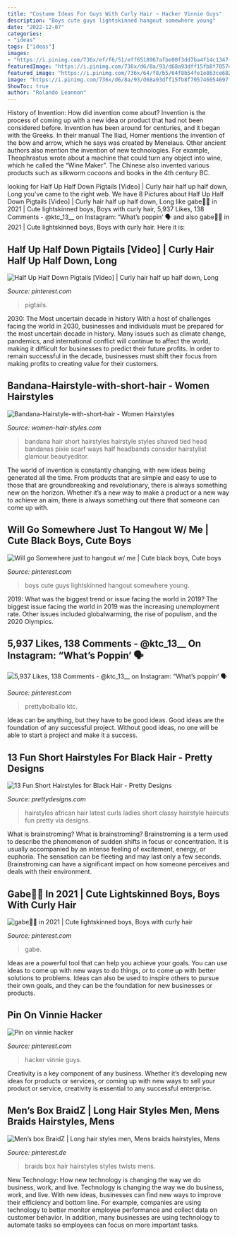 ```yaml
---
title: "Costume Ideas For Guys With Curly Hair ~ Hacker Vinnie Guys"
description: "Boys cute guys lightskinned hangout somewhere young"
date: "2022-12-07"
categories:
- "ideas"
tags: ["ideas"]
images:
- "https://i.pinimg.com/736x/ef/f6/51/eff6518967afbe00f3dd7ba4f14c1347.jpg"
featuredImage: "https://i.pinimg.com/736x/d6/8a/93/d68a93dff15fb8f705746054697f80ba.jpg"
featured_image: "https://i.pinimg.com/736x/64/f8/b5/64f8b54fe1e863ce682897031fe2e54b.jpg"
image: "https://i.pinimg.com/736x/d6/8a/93/d68a93dff15fb8f705746054697f80ba.jpg"
ShowToc: true
author: "Rolando Leannon"
---
```



History of Invention: How did invention come about?
Invention is the process of coming up with a new idea or product that had not been considered before. Invention has been around for centuries, and it began with the Greeks. In their manual The Iliad, Homer mentions the invention of the bow and arrow, which he says was created by Menelaus. Other ancient authors also mention the invention of new technologies. For example, Theophrastus wrote about a machine that could turn any object into wine, which he called the “Wine Maker”. The Chinese also invented various products such as silkworm cocoons and books in the 4th century BC.

	

		
looking for Half Up Half Down Pigtails [Video] | Curly hair half up half down, Long you've came to the right web. We have 8 Pictures about Half Up Half Down Pigtails [Video] | Curly hair half up half down, Long like gabe🖤💘 in 2021 | Cute lightskinned boys, Boys with curly hair, 5,937 Likes, 138 Comments - @ktc_13__ on Instagram: “What’s poppin’ 🗣 and also gabe🖤💘 in 2021 | Cute lightskinned boys, Boys with curly hair. Here it is:
		
    
## Half Up Half Down Pigtails [Video] | Curly Hair Half Up Half Down, Long

<img loading=lazy src="https://i.pinimg.com/736x/64/f8/b5/64f8b54fe1e863ce682897031fe2e54b.jpg" onerror="this.onerror=null;this.src='https://tse1.mm.bing.net/th?id=OIP.xCh7I43V6PTMTl8T56P1HwHaOn&amp;pid=15.1';" alt="Half Up Half Down Pigtails [Video] | Curly hair half up half down, Long">

_Source: pinterest.com_

>pigtails. 

	

2030: The Most uncertain decade in history
With a host of challenges facing the world in 2030, businesses and individuals must be prepared for the most uncertain decade in history. Many issues such as climate change, pandemics, and international conflict will continue to affect the world, making it difficult for businesses to predict their future profits. In order to remain successful in the decade, businesses must shift their focus from making profits to creating value for their customers.

    
## Bandana-Hairstyle-with-short-hair - Women Hairstyles

<img loading=lazy src="https://women-hair-styles.com/wp-content/uploads/2014/02/Bandana-Hairstyle-with-short-hair.png" onerror="this.onerror=null;this.src='https://tse3.mm.bing.net/th?id=OIP.zG_HEPzdnQcd2CCuCrv0PgAAAA&amp;pid=15.1';" alt="Bandana-Hairstyle-with-short-hair - Women Hairstyles">

_Source: women-hair-styles.com_

>bandana hair short hairstyles hairstyle styles shaved tied head bandanas pixie scarf ways half headbands consider hairstylist glamour beautyeditor. 

	

The world of invention is constantly changing, with new ideas being generated all the time. From products that are simple and easy to use to those that are groundbreaking and revolutionary, there is always something new on the horizon. Whether it’s a new way to make a product or a new way to achieve an aim, there is always something out there that someone can come up with.

    
## Will Go Somewhere Just To Hangout W/ Me | Cute Black Boys, Cute Boys

<img loading=lazy src="https://i.pinimg.com/736x/2e/3a/e9/2e3ae99e3888f33b84ebafd55bd50409.jpg" onerror="this.onerror=null;this.src='https://tse4.mm.bing.net/th?id=OIP.l3JnPsqp68qFAO4VOd937wHaKS&amp;pid=15.1';" alt="Will go Somewhere just to hangout w/ me | Cute black boys, Cute boys">

_Source: pinterest.com_

>boys cute guys lightskinned hangout somewhere young. 

	

2019: What was the biggest trend or issue facing the world in 2019?
The biggest issue facing the world in 2019 was the increasing unemployment rate. Other issues included globalwarming, the rise of populism, and the 2020 Olympics.

    
## 5,937 Likes, 138 Comments - @ktc_13__ On Instagram: “What’s Poppin’ 🗣

<img loading=lazy src="https://i.pinimg.com/736x/af/31/8a/af318a63eeee71868c763d847d4e530d.jpg" onerror="this.onerror=null;this.src='https://tse3.mm.bing.net/th?id=OIP.eh60A9jkUnO62ymwkznNSwHaJQ&amp;pid=15.1';" alt="5,937 Likes, 138 Comments - @ktc_13__ on Instagram: “What’s poppin’ 🗣">

_Source: pinterest.com_

>prettyboiballo ktc. 

	

Ideas can be anything, but they have to be good ideas. Good ideas are the foundation of any successful project. Without good ideas, no one will be able to start a project and make it a success.

    
## 13 Fun Short Hairstyles For Black Hair - Pretty Designs

<img loading=lazy src="http://www.prettydesigns.com/wp-content/uploads/2014/05/CLASSY-CURLS.jpg" onerror="this.onerror=null;this.src='https://tse3.mm.bing.net/th?id=OIP.CL1pD5hKuHXBFDG6S-evvQHaKY&amp;pid=15.1';" alt="13 Fun Short Hairstyles for Black Hair - Pretty Designs">

_Source: prettydesigns.com_

>hairstyles african hair latest curls ladies short classy hairstyle haircuts fun pretty via designs. 

	

What is brainstroming?
What is brainstroming? Brainstroming is a term used to describe the phenomenon of sudden shifts in focus or concentration. It is usually accompanied by an intense feeling of excitement, energy, or euphoria. The sensation can be fleeting and may last only a few seconds. Brainstroming can have a significant impact on how someone perceives and deals with their environment.

    
## Gabe🖤💘 In 2021 | Cute Lightskinned Boys, Boys With Curly Hair

<img loading=lazy src="https://i.pinimg.com/736x/ef/f6/51/eff6518967afbe00f3dd7ba4f14c1347.jpg" onerror="this.onerror=null;this.src='https://tse3.mm.bing.net/th?id=OIP.uT0OMXq_MkDeTf9-gwkGTgHaNK&amp;pid=15.1';" alt="gabe🖤💘 in 2021 | Cute lightskinned boys, Boys with curly hair">

_Source: pinterest.com_

>gabe. 

	

Ideas are a powerful tool that can help you achieve your goals. You can use ideas to come up with new ways to do things, or to come up with better solutions to problems. Ideas can also be used to inspire others to pursue their own goals, and they can be the foundation for new businesses or products.

    
## Pin On Vinnie Hacker

<img loading=lazy src="https://i.pinimg.com/736x/d6/8a/93/d68a93dff15fb8f705746054697f80ba.jpg" onerror="this.onerror=null;this.src='https://tse4.mm.bing.net/th?id=OIP.kI2lF5kw8Kheee3Tmn-S_wHaHZ&amp;pid=15.1';" alt="Pin on vinnie hacker">

_Source: pinterest.com_

>hacker vinnie guys. 

	

Creativity is a key component of any business. Whether it’s developing new ideas for products or services, or coming up with new ways to sell your product or service, creativity is essential to any successful enterprise.

    
## Men’s Box BraidZ | Long Hair Styles Men, Mens Braids Hairstyles, Mens

<img loading=lazy src="https://i.pinimg.com/736x/65/e2/ae/65e2ae6d5fea30f1007da7349ad61192.jpg" onerror="this.onerror=null;this.src='https://tse4.mm.bing.net/th?id=OIP.0PWOwL-rRnAX0Ja9RQ_kDwHaJ3&amp;pid=15.1';" alt="Men’s box BraidZ | Long hair styles men, Mens braids hairstyles, Mens">

_Source: pinterest.de_

>braids box hair hairstyles styles twists mens. 

	

New Technology: How new technology is changing the way we do business, work, and live.
Technology is changing the way we do business, work, and live. With new ideas, businesses can find new ways to improve their efficiency and bottom line. For example, companies are using technology to better monitor employee performance and collect data on customer behavior. In addition, many businesses are using technology to automate tasks so employees can focus on more important tasks.

